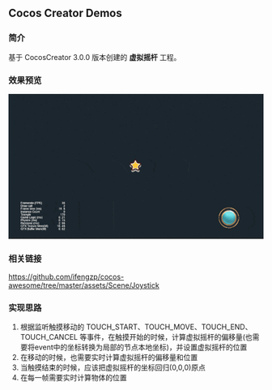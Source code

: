 ## Cocos Creator Demos

### 简介
基于 CocosCreator 3.0.0 版本创建的 **虚拟摇杆** 工程。

### 效果预览
![image](../../gif/202201/2022012014.gif)

### 相关链接
https://github.com/ifengzp/cocos-awesome/tree/master/assets/Scene/Joystick

### 实现思路
1. 根据监听触摸移动的 TOUCH_START、TOUCH_MOVE、TOUCH_END、TOUCH_CANCEL 等事件，在触摸开始的时候，计算虚拟摇杆的偏移量(也需要将event中的坐标转换为局部的节点本地坐标)，并设置虚拟摇杆的位置
2. 在移动的时候，也需要实时计算虚拟摇杆的偏移量和位置
3. 当触摸结束的时候，应该把虚拟摇杆的坐标回归(0,0,0)原点
4. 在每一帧需要实时计算物体的位置